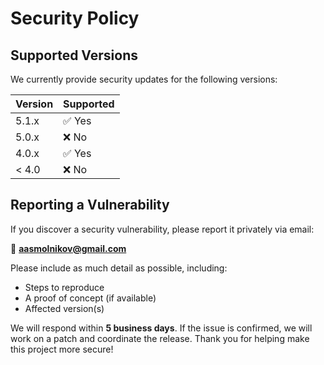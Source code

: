 # Security Policy

## Supported Versions

We currently provide security updates for the following versions:

| Version | Supported          |
| ------- | ------------------ |
| 5.1.x   | ✅ Yes              |
| 5.0.x   | ❌ No               |
| 4.0.x   | ✅ Yes              |
| < 4.0   | ❌ No               |

## Reporting a Vulnerability

If you discover a security vulnerability, please report it privately via email:

📧 **aasmolnikov@gmail.com**

Please include as much detail as possible, including:

- Steps to reproduce
- A proof of concept (if available)
- Affected version(s)

We will respond within **5 business days**. If the issue is confirmed, we will work on a patch and coordinate the release. Thank you for helping make this project more secure!
